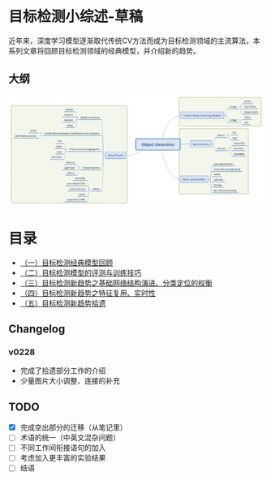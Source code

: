 # 目标检测小综述-草稿

近年来，深度学习模型逐渐取代传统CV方法而成为目标检测领域的主流算法，本系列文章将回顾目标检测领域的经典模型，并介绍新的趋势。

## 大纲

![overview](static/img/overview.png)

# 目录

- [（一）目标检测经典模型回顾](Chapter-1_Overview_and_classice_models/README.md)
- [（二）目标检测模型的评测与训练技巧](Chapter-2_Benchmarks_and_tricks/README.md)
- [（三）目标检测新趋势之基础网络结构演进、分类定位的权衡](Chapter-3_Backbone_networks_and_the_trade-off/README.md)
- [（四）目标检测新趋势之特征复用、实时性](Chapter-4_Feature_reuse_and_real_time_progress/README.md)
- [（五）目标检测新趋势拾遗](Chapter-5_Other_trends/README.md)

## Changelog

### v0228

- 完成了拾遗部分工作的介绍
- 少量图片大小调整、连接的补充

## TODO

- [x] 完成空出部分的迁移（从笔记里）
- [ ] 术语的统一（中英文混杂问题）
- [ ] 不同工作间衔接语句的加入
- [ ] 考虑加入更丰富的实验结果
- [ ] 结语
